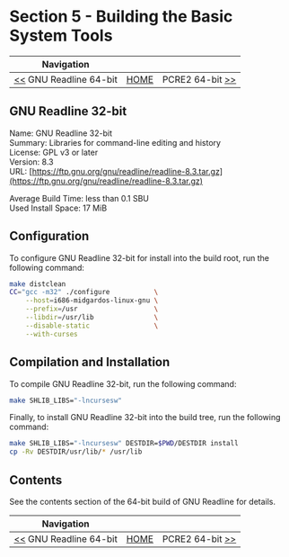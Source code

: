 # Section 5 - Building the Basic System Tools

| Navigation |||
| --- | --- | ---: |
| [<<](./GNUReadline64bit.md) GNU Readline 64-bit | [HOME](../README.md) | PCRE2 64-bit [>>](./PCRE264bit) |

## GNU Readline 32-bit

Name: GNU Readline 32-bit<br />
Summary: Libraries for command-line editing and history<br />
License: GPL v3 or later<br />
Version: 8.3<br />
URL: [https://ftp.gnu.org/gnu/readline/readline-8.3.tar.gz](https://ftp.gnu.org/gnu/readline/readline-8.3.tar.gz)<br />

Average Build Time: less than 0.1 SBU<br />
Used Install Space: 17 MiB<br />

## Configuration

To configure GNU Readline 32-bit for install into the build root, run the following command:

```bash
make distclean
CC="gcc -m32" ./configure           \
    --host=i686-midgardos-linux-gnu \
    --prefix=/usr                   \
    --libdir=/usr/lib               \
    --disable-static                \
    --with-curses
```

## Compilation and Installation

To compile GNU Readline 32-bit, run the following command:

```bash
make SHLIB_LIBS="-lncursesw"
```

Finally, to install GNU Readline 32-bit into the build tree, run the following command:

```bash
make SHLIB_LIBS="-lncursesw" DESTDIR=$PWD/DESTDIR install
cp -Rv DESTDIR/usr/lib/* /usr/lib
```

## Contents

See the contents section of the 64-bit build of GNU Readline for details.

| Navigation |||
| --- | --- | ---: |
| [<<](./GNUReadline64bit.md) GNU Readline 64-bit | [HOME](../README.md) | PCRE2 64-bit [>>](./PCRE264bit) |
